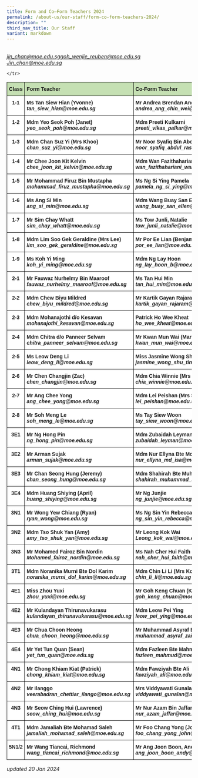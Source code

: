 ```yaml
---
title: Form and Co–Form Teachers 2024
permalink: /about-us/our-staff/form-co-form-teachers-2024/
description: ""
third_nav_title: Our Staff
variant: markdown
---
```

<style type="text/css">
.tg  {border-collapse:collapse;border-spacing:0;}
.tg td{border-color:black;border-style:solid;border-width:1px;font-family:Arial, sans-serif;font-size:14px;
  overflow:hidden;padding:10px 5px;word-break:normal;}
.tg th{border-color:black;border-style:solid;border-width:1px;font-family:Arial, sans-serif;font-size:14px;
  font-weight:normal;overflow:hidden;padding:10px 5px;word-break:normal;}
.tg .tg-dgl5{background-color:#FFF;font-weight:bold;text-align:left;vertical-align:top}
.tg .tg-9hzb{background-color:#FFF;font-weight:bold;text-align:center;vertical-align:top}
	.tg .tg-s7g5{background-color:#C5E0B3;font-weight:bold;text-align:left;vertical-align:top}
</style>
<br><i>jin_chan@moe.edu.sg</i><i>goh_wenjie_reuben@moe.edu.sg</i><br><i>Jin_chan@moe.edu.sg</i><table class="tg">
<thead>
  <tr>
    <th class="tg-s7g5">Class</th>
    <th class="tg-s7g5">Form Teacher</th>
    <th class="tg-s7g5">Co-Form Teacher</th>
    <th class="tg-s7g5">Co-Form Teacher</th>
	</tr>
</thead>
<tbody>
  <tr>
    <td class="tg-9hzb">1-1</td>
		<td class="tg-dgl5">Ms Tan Siew Hian (Yvonne)<br><i>tan_siew_hian@moe.edu.sg </i></td>
		<td class="tg-dgl5">Mr Andrea Brendan Ang Chin Wei<br><i>andrea_ang_chin_wei@moe.edu.sg</i></td>
		   <td class="tg-dgl5"> </td>
  </tr>
  <tr>
    <td class="tg-9hzb">1-2</td>
    <td class="tg-dgl5">Mdm Yeo Seok Poh (Janet)<br><i>yeo_seok_poh@moe.edu.sg</i></td>
    <td class="tg-dgl5">Mdm Preeti Kulkarni<br><i>preeti_vikas_palkar@moe.edu.sg </i></td>
    <td class="tg-dgl5"> </td>
  </tr>
  <tr>
    <td class="tg-9hzb">1-3</td>
    <td class="tg-dgl5">Mdm Chan Suz Yi (Mrs Khoo)
<br><i>chan_suz_yi@moe.edu.sg</i></td>
    <td class="tg-dgl5">Mr Noor Syafiq Bin Abdul Rashid<br><i>noor_syafiq_abdul_rashid@moe.edu.sg</i></td>
    <td class="tg-dgl5"> </td>
  </tr>
  <tr>
    <td class="tg-9hzb">1-4</td>
    <td class="tg-dgl5">Mr Chee Joon Kit Kelvin<br><i>chee_joon_kit_kelvin@moe.edu.sg </i></td>
    <td class="tg-dgl5">Mdm Wan Fazithahariani Bte Wan Ahmad<br><i>wan_fazithahariani_wan_a@moe.edu.sg</i>
			   </td><td class="tg-dgl5"> </td>
  </tr>
  <tr>
    <td class="tg-9hzb">1-5</td>
    <td class="tg-dgl5">Mr Mohammad Firuz Bin Mustapha<br><i>mohammad_firuz_mustapha@moe.edu.sg </i></td>
    <td class="tg-dgl5">Ms Ng Si Ying Pamela<br><i>pamela_ng_si_ying@moe.edu.sg</i></td>
    <td class="tg-dgl5"> </td>
  </tr>
  <tr>
    <td class="tg-9hzb">1-6</td>
    <td class="tg-dgl5">Ms Ang Si Min<br><i>ang_si_min@moe.edu.sg </i></td>
    <td class="tg-dgl5">Mdm Wang Buay San Ellen<br><i>wang_buay_san_ellen@moe.edu.sg</i></td>
    <td class="tg-dgl5"> </td>
  </tr>
  <tr>
    <td class="tg-9hzb">1-7</td>
    <td class="tg-dgl5">Mr Sim Chay Whatt<br><i>sim_chay_whatt@moe.edu.sg </i></td>
    <td class="tg-dgl5">Ms Tow Junli, Natalie<br><i>tow_junli_natalie@moe.edu.sg </i></td>
		<td class="tg-dgl5"></td>
  </tr>
  <tr>
    <td class="tg-9hzb">1-8</td>
    <td class="tg-dgl5">Mdm Lim Soo Gek Geraldine (Mrs Lee)<br><i>lim_soo_gek_geraldine@moe.edu.sg </i></td>
    <td class="tg-dgl5">Mr Por Ee Lian (Benjamin)<br><i>por_ee_lian@moe.edu.sg </i></td>
    <td class="tg-dgl5"></td>
  </tr>
	  <tr>
    <td class="tg-9hzb">1-9</td>
    <td class="tg-dgl5">Ms Koh Yi Ming<br><i>koh_yi_ming@moe.edu.sg  </i></td>
    <td class="tg-dgl5">Mdm Ng Lay Hoon
<br><i>ng_lay_hoon_b@moe.edu.sg </i></td>
    <td class="tg-dgl5">Ms Chang Sin Yi Donna<br><i>chang_sin_yi_donna@moe.edu.sg</i></td>
  </tr>
  <tr>
    <td class="tg-9hzb">2-1</td>
    <td class="tg-dgl5">Mr Fauwaz Nurhelmy Bin Maaroof<br><i>fauwaz_nurhelmy_maaroof@moe.edu.sg </i></td>
    <td class="tg-dgl5">Ms Tan Hui Min<br><i>tan_hui_min@moe.edu.sg</i></td>
    <td class="tg-dgl5"> </td>
  </tr>
  <tr>
    <td class="tg-9hzb">2-2</td>
    <td class="tg-dgl5">Mdm Chew Biyu Mildred<br><i>chew_biyu_mildred@moe.edu.sg</i></td>
        <td class="tg-dgl5">Mr Kartik Gayan Rajaram<br><i>kartik_gayan_rajaram@moe.edu.sg </i></td>
		 <td class="tg-dgl5">Mr Ong Kok Hwee<br><i>ong_kok_hwee@moe.edu.sg</i></td>
  </tr>
  <tr>
    <td class="tg-9hzb">2-3</td>
    <td class="tg-dgl5">Mdm Mohanajothi d/o Kesavan<br><i>mohanajothi_kesavan@moe.edu.sg </i></td>
		<td class="tg-dgl5">Patrick Ho Wee Kheat<br><i>ho_wee_kheat@moe.edu.sg 
</i></td>
    <td class="tg-dgl5">Mdm Nurul Amirah<br><i>nurul_amirah_ahmad@moe.edu.sg 
</i></td><td class="tg-dgl5"></td>
		
    </tr>
  <tr>
    <td class="tg-9hzb">2-4</td>
    <td class="tg-dgl5">Mdm Chitra d/o Panneer Selvam<br><i>chitra_panneer_selvam@moe.edu.sg </i></td>
    <td class="tg-dgl5">Mr Kwan Mun Wai (Mark)<br><i>kwan_mun_wai@moe.edu.sg </i></td>
		<td class="tg-dgl5">Mdm Noorhidayah Bte Md Taib<br><i>noorhidayah_md_taib@moe.edu.sg </i></td>
  </tr>
  <tr>
    <td class="tg-9hzb">2-5</td>
    <td class="tg-dgl5">Ms Leow Deng Li<br><i>leow_deng_li@moe.edu.sg</i></td>
    <td class="tg-dgl5">Miss Jasmine Wong Shu Ting<br><i>jasmine_wong_shu_ting@moe.edu.sg </i></td>
    <td class="tg-dgl5"></td>
  </tr>
  <tr>
    <td class="tg-9hzb">2-6</td>
    <td class="tg-dgl5">Mr Chen Changjin (Zac)<br><i>chen_changjin@moe.edu.sg </i></td>
    <td class="tg-dgl5">Mdm Chia Winnie (Mrs Lim)<br><i>chia_winnie@moe.edu.sg </i></td>
    <td class="tg-dgl5"></td>
  </tr>
  <tr>
    <td class="tg-9hzb">2-7</td>
    <td class="tg-dgl5">Mr Ang Chee Yong<br><i>ang_chee_yong@moe.edu.sg </i></td>
    <td class="tg-dgl5">Mdm Lei Peishan (Mrs Seow)<br><i>lei_peishan@moe.edu.sg  </i></td>
		  <td class="tg-dgl5">Anthony Yap Chee Ping<br><i>Yap_chee_ping@moe.edu.sg</i></td>
    <td class="tg-dgl5"> </td>
  </tr>
  <tr>
    <td class="tg-9hzb">2-8</td>
    <td class="tg-dgl5">Mr Soh Meng Le<br><i>soh_meng_le@moe.edu.sg</i></td>
    <td class="tg-dgl5">Ms Tay Siew Woon<br><i>tay_siew_woon@moe.edu.sg</i></td>
		 <td class="tg-dgl5">Clarissa Lim Yiling<br><i>lim_yiling_clarissa@moe.edu.sg</i></td>
    <td class="tg-dgl5"></td>
  </tr>
  <tr>
    <td class="tg-9hzb">3E1</td>
    <td class="tg-dgl5">Mr Ng Hong Pin<br><i>ng_hong_pin@moe.edu.sg</i></td>
    <td class="tg-dgl5">Mdm Zubaidah Leyman<br><i>zubaidah_leyman@moe.edu.sg </i></td>
    <td class="tg-dgl5"></td>
  </tr>
  <tr>
    <td class="tg-9hzb">3E2</td>
		  <td class="tg-dgl5"> Mr Arman Sujak<br><i>arman_sujak@moe.edu.sg</i></td>
    <td class="tg-dgl5">Mdm Nur Ellyna Bte Mohamed Isa
<br><i>nur_ellyna_md_isa@moe.edu.sg</i></td>
<td class="tg-dgl5">Mr Jin Chan</td>
	
</tr>
  <tr>
    <td class="tg-9hzb">3E3</td>
<td class="tg-dgl5"> Mr Chan Seong Hung (Jeremy)<br><i>chan_seong_hung@moe.edu.sg </i></td>
    <td class="tg-dgl5">Mdm Shahirah Bte Muhammad Sharif<br><i>shahirah_muhammad_sharif@moe.edu.sg</i></td>
    <td class="tg-dgl5"> </td>
  </tr>
  <tr>
    <td class="tg-9hzb">3E4</td>
    <td class="tg-dgl5">Mdm Huang Shiying (April)
<br><i>huang_shiying@moe.edu.sg </i></td>
    <td class="tg-dgl5">Mr Ng Junjie<br><i>ng_junjie@moe.edu.sg</i></td>
    <td class="tg-dgl5"> </td>
  </tr>
  <tr>
    <td class="tg-9hzb">3N1</td>
    <td class="tg-dgl5">Mr Wong Yew Chiang (Ryan)<br><i>ryan_wong@moe.edu.sg</i> </td>
    <td class="tg-dgl5">Ms Ng Sin Yin Rebecca<br><i>ng_sin_yin_rebecca@moe.edu.sg</i></td>
    <td class="tg-dgl5"></td>
  </tr>
  <tr>
    <td class="tg-9hzb">3N2</td>
    <td class="tg-dgl5">Mdm Tso Shuk Yan (Amy)<br><i>amy_tso_shuk_yan@moe.edu.sg </i></td>
    <td class="tg-dgl5">Mr Leong Kok Wai<br><i>Leong_kok_wai@moe.edu.sg </i></td>
    <td class="tg-dgl5">Mr Goh Wenjie Reuben</td>
		
  </tr>
  <tr>
    <td class="tg-9hzb">3N3</td>
    <td class="tg-dgl5">Mr Mohamed Fairoz Bin Nordin<br><i>Mohamed_fairoz_nordin@moe.edu.sg </i></td>
    <td class="tg-dgl5">Ms Nah Cher Hui Faith <br><i>nah_cher_hui_faith@moe.edu.sg</i></td>
      </tr>
  <tr>
    <td class="tg-9hzb">3T1</td>
    <td class="tg-dgl5">Mdm Noranika Murni Bte Dol Karim<br><i>noranika_murni_dol_karim@moe.edu.sg</i></td>
    <td class="tg-dgl5">Mdm Chin Li Li (Mrs Koh)<br><i>chin_li_li@moe.edu.sg </i></td>
    <td class="tg-dgl5"></td>
  </tr>
  <tr>
    <td class="tg-9hzb">4E1</td>
    <td class="tg-dgl5">Miss Zhou Yuxi<br><i>zhou_yuxi@moe.edu.sg </i></td>
    <td class="tg-dgl5">Mr Goh Keng Chuan (Ken)<br><i>goh_keng_chuan@moe.edu.sg</i></td>
    <td class="tg-dgl5"> </td>
  </tr>
  <tr>
    <td class="tg-9hzb">4E2</td>
    <td class="tg-dgl5">Mr Kulandayan Thirunavukarasu
<br><i>kulandayan_thirunavukarasu@moe.edu.sg</i></td>
    <td class="tg-dgl5">Mdm Leow Pei Ying<br><i>leow_pei_ying@moe.edu.sg</i></td>
    <td class="tg-dgl5"> </td>
  </tr>
  <tr>
    <td class="tg-9hzb">4E3</td>
    <td class="tg-dgl5">Mr Chua Choon Heong<br><i>chua_choon_heong@moe.edu.sg </i></td>
    <td class="tg-dgl5">Mr Muhammad Asyraf Bin Zainol<br><i>muhammad_asyraf_zainol@moe.edu.sg</i></td>
    <td class="tg-dgl5"> </td>
  </tr>
  <tr>
    <td class="tg-9hzb">4E4</td>
    <td class="tg-dgl5">Mr Yet Tun Quan (Sean)<br><i>yet_tun_quan@moe.edu.sg </i></td>
    <td class="tg-dgl5">Mdm Fazleen Bte Mahmud<br><i>fazleen_mahmud@moe.edu.sg</i></td>
    <td class="tg-dgl5"> </td>
  </tr>
  <tr>
    <td class="tg-9hzb">4N1</td>
    <td class="tg-dgl5">Mr Chong Khiam Kiat (Patrick)<br><i>chong_khiam_kiat@moe.edu.sg</i></td>
    <td class="tg-dgl5">Mdm Fawziyah Bte Ali<br><i>fawziyah_ali@moe.edu.sg </i></td>
    <td class="tg-dgl5">Mdm Leong Meng Wai (Audrey)<br><i>leong_meng_wai@moe.edu.sg </i></td>
  </tr>
  <tr>
    <td class="tg-9hzb">4N2</td>
    <td class="tg-dgl5">Mr Ilanggo<br><i>veerabadran_chettiar_ilango@moe.edu.sg </i></td>
    <td class="tg-dgl5">Mrs Viddyawati Gunalan<br><i>viddyawati_gunalan@moe.edu.sg </i></td>
    <td class="tg-dgl5"></td>
  </tr>
  <tr>
    <td class="tg-9hzb">4N3</td>
    <td class="tg-dgl5">Mr Seow Ching Hui (Lawrence)<br><i>seow_ching_hui@moe.edu.sg</i></td>
    <td class="tg-dgl5">Mr Nur Azam Bin Jaffar<br><i>nur_azam_jaffar@moe.edu.sg </i></td>
    <td class="tg-dgl5"></td>
  </tr>
	 <tr>
    <td class="tg-9hzb">4T1</td>
    <td class="tg-dgl5">Mdm Jamaliah Bte Mohamad Saleh<br><i>jamaliah_mohamad_saleh@moe.edu.sg </i></td>
    <td class="tg-dgl5">Mr Foo Chang Yong (John)<br><i>foo_chang_yong_john@moe.edu.sg </i></td>
    <td class="tg-dgl5"></td>
  </tr>
  <tr>
      <td class="tg-9hzb">5N1/2</td>
    <td class="tg-dgl5">Mr Wang Tiancai, Richmond<br><i>wang_tiancai_richmond@moe.edu.sg </i></td>
  <td class="tg-dgl5">Mr Ang Joon Boon, Andy<br><i>ang_joon_boon_andy@moe.edu.sg</i></td>
    <td class="tg-dgl5">Mr Mohamad Shalleh Bin Suja’ee<br><i>mohamad_shalleh_bin_sujaee@moe.edu.sg</i></td>
    <td class="tg-dgl5"> </td>
  </tr>
</tbody>
</table>

*updated 20 Jan 2024*